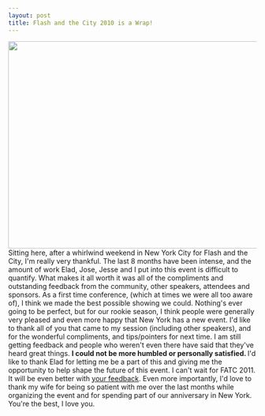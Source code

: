 ```yaml
---
layout: post
title: Flash and the City 2010 is a Wrap!
---
```


<p><a href="http://kevinsuttle.com/wp-content/uploads/2010/05/BrooklynBridge.png"><img class="posterous_download_image" title="BrooklynBridge" src="http://kevinsuttle.com/wp-content/uploads/2010/05/BrooklynBridge.png" alt="" width="560" height="420" /></a> Sitting here, after a whirlwind weekend in New York City for Flash and the City, I'm really very thankful. The last 8 months have been intense, and the amount of work Elad, Jose, Jesse and I put into this event is difficult to quantify. What makes it all worth it was all of the compliments and outstanding feedback from the community, other speakers, attendees and sponsors. As a first time conference, (which at times we were all too aware of), I think we made the best possible showing we could. Nothing's ever going to be perfect, but for our rookie season, I think people were generally very pleased and even more happy that New York has a new event.   I'd like to thank all of you that came to my session (including other speakers), and for the wonderful compliments, and tips/pointers for next time. I am still getting feedback and people who weren't even there have said that they've heard great things. <strong>I could not be more humbled or personally satisfied. </strong> I'd like to thank Elad for letting me be a part of this and giving me the opportunity to help shape the future of this event. I can't wait for FATC 2011. It will be even better with <a href="http://flashandthecity.com/survey">your feedback</a>.  Even more importantly, I'd love to thank my wife for being so patient with me over the last months while organizing the event and for spending part of our anniversary in New York. You're the best, I love you.</p>